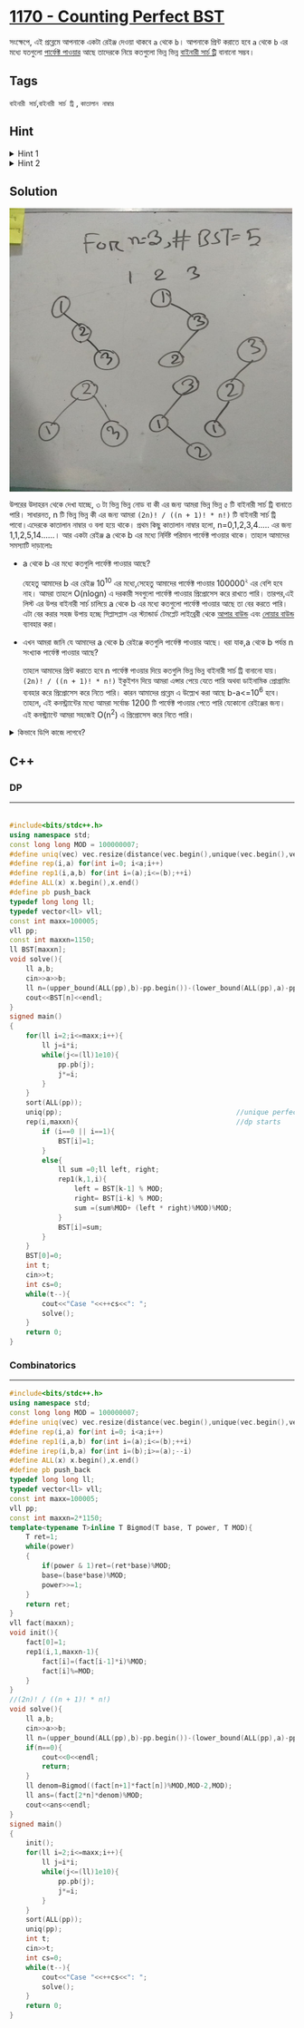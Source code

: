 # [1170 - Counting Perfect BST](http://lightoj.com/volume_showproblem.php?problem=1170)  

সংক্ষেপে, এই প্রব্লেমে আপনাকে একটা রেইঞ্জ দেওয়া থাকবে `a` থেকে `b`। আপনাকে প্রিন্ট করাতে হবে `a` থেকে `b` এর মধ্যে যতগুলো [পার্ফেক্ট পাওয়ার](https://en.wikipedia.org/wiki/Perfect_power) আছে তাদেরকে নিয়ে কতগুলো ভিন্ন ভিন্ন [বাইনারী সার্চ ট্রি](https://hellohasan.com/category/data-structure/tree/binary-search-tree-bst/)  বানানো সম্ভব।  

## Tags

`বাইনারী সার্চ`,`বাইনারী সার্চ ট্রি` , `কাতালান নাম্বার`

## Hint

<details>
<summary>  
    Hint 1
</summary>

একটা রেইঞ্জে কতগুলি পার্ফেক্ট পাওয়ার পসিবল? এটা কি কনস্ট্যান্ট?
</details>

<details>
<summary>  
    Hint 2
</summary>

n টা ভিন্ন ভিন্ন নাম্বার দিয়ে কতগুলি ভিন্ন ভিন্ন বাইনারী সার্চ ট্রি বানানো সম্ভব?
</details>

## Solution

<img src="BST.jpg" width="500" height="500" align="middle">  



উপরের উদাহরন থেকে দেখা যাচ্ছে, ৩ টা ভিন্ন ভিন্ন নোড বা কী এর জন্য আমরা ভিন্ন ভিন্ন ৫ টি বাইনারী সার্চ ট্রি বানাতে পারি। সাধারনত, n টি ভিন্ন ভিন্ন কী এর জন্য আমরা `(2n)! / ((n + 1)! * n!)` টি বাইনারী সার্চ ট্রি পাবো।এদেরকে কাতালান নাম্বার ও বলা হয়ে থাকে। প্রথম কিছু কাতালান নাম্বার হলো, n=0,1,2,3,4..... এর জন্য 1,1,2,5,14......।  আর একটা রেইঞ্জ a থেকে b এর মধ্যে নির্দিষ্ট পরিমান পার্ফেক্ট পাওয়ার থাকে। তাহলে আমাদের সমস্যাটি দাড়ালোঃ  
- a থেকে b এর মধ্যে কতগুলি পার্ফেক্ট পাওয়ার আছে?  

	যেহেতু আমাদের b এর রেইঞ্জ 10<sup>10</sup> এর মধ্যে,সেহেতু আমাদের পার্ফেক্ট পাওয়ার 100000<sup>২</sup> এর বেশি হবে নাহ। আমরা তাহলে O(nlogn) এ দরকারী সবগুলো পার্ফেক্ট পাওয়ার প্রিপ্রোসেস করে রাখতে পারি। তারপর,এই লিস্ট এর উপর বাইনারী সার্চ চালিয়ে a থেকে b এর মধ্যে কতগুলো পার্ফেক্ট পাওয়ার আছে তা বের করতে পারি। এটা বের করার সহজ উপায় হচ্ছে সিপ্লাসপ্লাস এর স্ট্যান্ডার্ড টেমপ্লেট লাইব্রেরী থেকে [আপার বাউন্ড](https://www.geeksforgeeks.org/upper_bound-in-cpp/) এবং [লোয়ার বাউন্ড](https://www.geeksforgeeks.org/lower_bound-in-cpp/) ব্যাবহার করা।  
- এখন আমরা জানি যে আমাদের a থেকে b রেইঞ্জে কতগুলি পার্ফেক্ট পাওয়ার আছে। ধরা যাক,a থেকে b পর্যন্ত  n সংখ্যাক পার্ফেক্ট পাওয়ার আছে? 

	তাহলে আমাদের প্রিন্ট করাতে হবে n পার্ফেক্ট পাওয়ার দিয়ে কতগুলি ভিন্ন ভিন্ন বাইনারী সার্চ ট্রি বানানো যায়। `(2n)! / ((n + 1)! * n!)` ইকুইশন দিয়ে আমরা এন্সার পেয়ে যেতে পারি অথবা ডাইনামিক প্রোগ্রামিং ব্যবহার করে প্রিপ্রোসেস করে নিতে পারি। কারন আমাদের প্রব্লেম এ উল্ল্যেখ করা আছে b-a<=10<sup>6</sup> হবে। তাহলে, এই কনস্ট্র্যান্টের মধ্যে আমরা সর্বোচ্চ 1200 টি পার্ফেক্ট পাওয়ার পেতে পারি যেকোনো রেইঞ্জের জন্য। এই কনস্ট্র্যান্টে আমরা সহজেই O(n<sup>2</sup>) এ প্রিপ্রোসেস করে নিতে পারি। 


<details>
<summary>  
    কিভাবে ডিপি কাজে লাগবে?
</summary>

<img src="BST_recur.JPG" width="500" height="50" align="middle"> 


প্রত্যেক n ভিন্ন ভিন্ন নোড এর জন্য এই রিকারেন্স রিলেশন সত্য এবং বেইস কেইস হচ্ছে, n=0 এর জন্য ১ এবং n=1 এর জন্য ১ কার্বন, ১ নোড দিয়ে একটাই বাইনারী সার্চ ট্রি সম্ভব এবং একটা এম্পটি বাইনারী সার্চ ট্রিও সম্ভব।
কেন এই রিকারেন্স রিলেশন সত্য?  

লেটস সে ,আমাদের কাছে n টা নোড আছে এবং যেকোনো একটা কে রুট ধরলে আমাদের কাছে n-1 নন রুট নোড চয়েস থাকে আবার এই নন রুট নোড দের কে চুজেন নোড এর ছোটো এবং বড় হিসাবে দুই ভাবে পার্টিশন করতে হবে। ধরা যাক, i হচ্ছে আমাদের চুজেন রুট নোড। তাহলে আমাদের কাছে i-1 টি নন রুট নোড i এর চেয়ে ছোটো থাকবে এবং n-i টি নন রুট নোড i এর চেয়ে বড় থাকবে। এই ২ টি সেটের জন্য নির্দিষ্ট পরিমান সম্ভাব্য সাবট্রি ই আমরা পাবো।সুতরাং, i কে রুট ধর সর্বোমোট t(i-1)*t(n-i) টি বাইনারী সার্চ ট্রি পাবো। গুন করেছি কারনে বাম মানে i থেকে ছোট নোড দের নিয়ে গঠিত সাবট্রি এবং ডান মানে i থেকে বড় নোড নিয়ে গঠিত সবট্রি দুটি ডিসজয়েন্ট। এখন সবগুলো নোডকে রুট ধরে n এর জন্য আমরা টোটাল বাইনারী সার্চ ট্রি পাবোঃ

<img src="BST_recur.JPG" width="500" height="50" align="middle"> 

টি। 
</details>

## C++
### DP
-----
```cpp 

#include<bits/stdc++.h>
using namespace std;
const long long MOD = 100000007;
#define uniq(vec) vec.resize(distance(vec.begin(),unique(vec.begin(),vec.end())))
#define rep(i,a) for(int i=0; i<a;i++)
#define rep1(i,a,b) for(int i=(a);i<=(b);++i)
#define ALL(x) x.begin(),x.end()
#define pb push_back
typedef long long ll;
typedef vector<ll> vll;
const int maxx=100005;
vll pp;
const int maxxn=1150;
ll BST[maxxn];
void solve(){
    ll a,b;
    cin>>a>>b;
    ll n=(upper_bound(ALL(pp),b)-pp.begin())-(lower_bound(ALL(pp),a)-pp.begin());
    cout<<BST[n]<<endl;
}
signed main()
{
    for(ll i=2;i<=maxx;i++){
        ll j=i*i;
        while(j<=(ll)1e10){
            pp.pb(j);
            j*=i;
        }
    }
    sort(ALL(pp));
    uniq(pp);                                           //unique perfect power stored
    rep(i,maxxn){                                       //dp starts
        if (i==0 || i==1){
            BST[i]=1;
        }
        else{
            ll sum =0;ll left, right;
            rep1(k,1,i){
                left = BST[k-1] % MOD;
                right= BST[i-k] % MOD;
                sum =(sum%MOD+ (left * right)%MOD)%MOD;
            }
            BST[i]=sum;
        }
    }
    BST[0]=0;
    int t;
    cin>>t;
    int cs=0;
    while(t--){
        cout<<"Case "<<++cs<<": ";
        solve();
    }
    return 0;
}
```

### Combinatorics
-----
```cpp 
#include<bits/stdc++.h>
using namespace std;
const long long MOD = 100000007;
#define uniq(vec) vec.resize(distance(vec.begin(),unique(vec.begin(),vec.end())))
#define rep(i,a) for(int i=0; i<a;i++)
#define rep1(i,a,b) for(int i=(a);i<=(b);++i)
#define irep(i,b,a) for(int i=(b);i>=(a);--i)
#define ALL(x) x.begin(),x.end()
#define pb push_back
typedef long long ll;
typedef vector<ll> vll;
const int maxx=100005;
vll pp;
const int maxxn=2*1150;
template<typename T>inline T Bigmod(T base, T power, T MOD){
    T ret=1;
    while(power)
    {
        if(power & 1)ret=(ret*base)%MOD;
        base=(base*base)%MOD;
        power>>=1;
    }
    return ret;
}
vll fact(maxxn);
void init(){
    fact[0]=1;
    rep1(i,1,maxxn-1){
        fact[i]=(fact[i-1]*i)%MOD;
        fact[i]%=MOD;
    }
}
//(2n)! / ((n + 1)! * n!)
void solve(){
    ll a,b;
    cin>>a>>b;
    ll n=(upper_bound(ALL(pp),b)-pp.begin())-(lower_bound(ALL(pp),a)-pp.begin());
    if(n==0){
        cout<<0<<endl;
        return;
    }
    ll denom=Bigmod((fact[n+1]*fact[n])%MOD,MOD-2,MOD);
    ll ans=(fact[2*n]*denom)%MOD;
    cout<<ans<<endl;
}
signed main()
{
    init();
    for(ll i=2;i<=maxx;i++){
        ll j=i*i;
        while(j<=(ll)1e10){
            pp.pb(j);
            j*=i;
        }
    }
    sort(ALL(pp));
    uniq(pp);
    int t;
    cin>>t;
    int cs=0;
    while(t--){
        cout<<"Case "<<++cs<<": ";
        solve();
    }
    return 0;
}
```